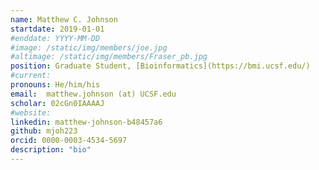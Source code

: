 ```yaml
---
name: Matthew C. Johnson
startdate: 2019-01-01
#enddate: YYYY-MM-DD
#image: /static/img/members/joe.jpg
#altimage: /static/img/members/Fraser_pb.jpg
position: Graduate Student, [Bioinformatics](https://bmi.ucsf.edu/)
#current:
pronouns: He/him/his
email: 	matthew.johnson (at) UCSF.edu
scholar: 02cGn0IAAAAJ
#website:
linkedin: matthew-johnson-b48457a6
github: mjoh223
orcid: 0000-0003-4534-5697
description: "bio"
---
```

